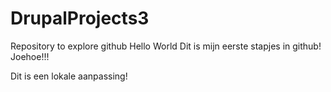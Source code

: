 # DrupalProjects3
Repository to explore github
Hello World
Dit is mijn  eerste stapjes in github! Joehoe!!!

Dit is een lokale aanpassing!
